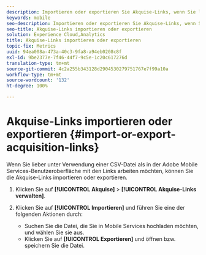 ```yaml
---
description: Importieren oder exportieren Sie Akquise-Links, wenn Sie lieber unter Verwendung einer CSV-Datei als in der Adobe Mobile Services-Benutzeroberfläche mit den Links arbeiten möchten.
keywords: mobile
seo-description: Importieren oder exportieren Sie Akquise-Links, wenn Sie lieber unter Verwendung einer CSV-Datei als in der Adobe Mobile Services-Benutzeroberfläche mit den Links arbeiten möchten.
seo-title: Akquise-Links importieren oder exportieren
solution: Experience Cloud,Analytics
title: Akquise-Links importieren oder exportieren
topic-fix: Metrics
uuid: 94ea008a-473a-40c3-9fa8-a94eb0208c8f
exl-id: 9be2377e-7f46-44f7-9c5e-1c20c617276d
translation-type: tm+mt
source-git-commit: 4c2a255b343128d2904530279751767e7f99a10a
workflow-type: tm+mt
source-wordcount: '132'
ht-degree: 100%

---
```


# Akquise-Links importieren oder exportieren {#import-or-export-acquisition-links}

Wenn Sie lieber unter Verwendung einer CSV-Datei als in der Adobe Mobile Services-Benutzeroberfläche mit den Links arbeiten möchten, können Sie die Akquise-Links importieren oder exportieren.

1. Klicken Sie auf **[!UICONTROL Akquise]** > **[!UICONTROL Akquise-Links verwalten]**.
1. Klicken Sie auf **[!UICONTROL Importieren]** und führen Sie eine der folgenden Aktionen durch:

   * Suchen Sie die Datei, die Sie in Mobile Services hochladen möchten, und wählen Sie sie aus.
   * Klicken Sie auf **[!UICONTROL Exportieren]** und öffnen bzw. speichern Sie die Datei.
